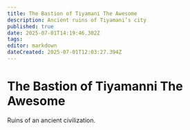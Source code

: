 ```yaml
---
title: The Bastion of Tiyamani The Awesome
description: Ancient ruins of Tiyamani’s city
published: true
date: 2025-07-01T14:19:46.302Z
tags: 
editor: markdown
dateCreated: 2025-07-01T12:03:27.394Z
---
```


# The Bastion of Tiyamanni The Awesome
Ruins of an ancient civilization.